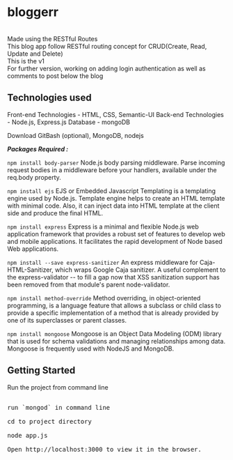 # bloggerr

<br>Made using the RESTful Routes 
<br>This blog app follow RESTful routing concept for CRUD(Create, Read, Update and Delete)
<br>This is the v1
<br>For further version, working on adding login authentication as well as comments to post below the blog

## Technologies used

Front-end Technologies - HTML, CSS, Semantic-UI
Back-end Technologies - Node.js, Express.js
Database - mongoDB

Download GitBash (optional), MongoDB, nodejs

***Packages Required :***

`npm install body-parser`
Node.js body parsing middleware. Parse incoming request bodies in a middleware before your handlers, available under the req.body property.

`npm install ejs`
EJS or Embedded Javascript Templating is a templating engine used by Node.js. Template engine helps to create an HTML template with minimal code. Also, it can inject data into HTML template at the client side and produce the final HTML.

`npm install express`
Express is a minimal and flexible Node.js web application framework that provides a robust set of features to develop web and mobile applications. It facilitates the rapid development of Node based Web applications.

`npm install --save express-sanitizer`
An express middleware for Caja-HTML-Sanitizer, which wraps Google Caja sanitizer. A useful complement to the express-validator -- to fill a gap now that XSS sanitization support has been removed from that module's parent node-validator.

`npm install method-override`
Method overriding, in object-oriented programming, is a language feature that allows a subclass or child class to provide a specific implementation of a method that is already provided by one of its superclasses or parent classes.

`npm install mongoose`
Mongoose is an Object Data Modeling (ODM) library that is used for schema validations and managing relationships among data. Mongoose is frequently used with NodeJS and MongoDB.


## Getting Started

Run the project from command line
<pre><br>run `mongod` in command line
<br>cd to project directory
<br>node app.js
<br>Open http://localhost:3000 to view it in the browser.
</pre>
